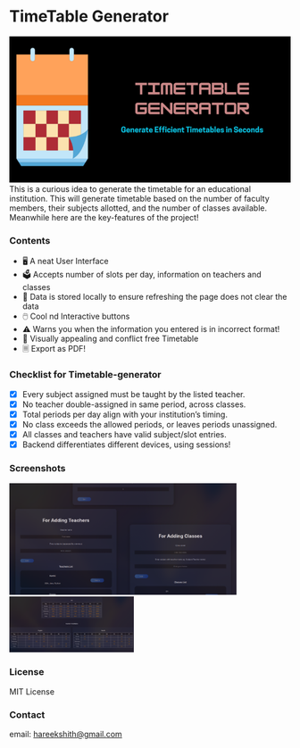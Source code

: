 # TimeTable Generator
![screenshots](https://github.com/hareekshith/Timetable-generator/blob/main/poster_final.png) <br>
This is a curious idea to generate the timetable for an educational institution.
This will generate timetable based on the number of faculty members, their subjects allotted, and the number of classes available. 
Meanwhile here are the key-features of the project!

### Contents
- 🖥️ A neat User Interface
- 🗳️ Accepts number of slots per day, information on teachers and classes
- 💾 Data is stored locally to ensure refreshing the page does not clear the data
- 🖱️ Cool nd Interactive buttons
- ⚠️ Warns you when the information you entered is in incorrect format!
- 📰 Visually appealing and conflict free Timetable
- 🗏 Export as PDF!

### Checklist for Timetable-generator
- [x] Every subject assigned must be taught by the listed teacher.
- [x] No teacher double-assigned in same period, across classes.
- [x] Total periods per day align with your institution’s timing.
- [x] No class exceeds the allowed periods, or leaves periods unassigned.
- [x] All classes and teachers have valid subject/slot entries.
- [x] Backend differentiates different devices, using sessions!

### Screenshots
<img src="Screenshots/det.png" style="height: 200px;" alt="A photo of how the details of timetable is to be entered">
<img src="Screenshots/tt.png" style="height: 100px;" alt="A photo of how timetable is displayed">

### License
MIT License

### Contact
email: hareekshith@gmail.com
